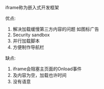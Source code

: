 iframe称为嵌入式开发框架

优点: 
1. 解决加载缓慢第三方内容的问题 如图标广告
2. Security sandbox
3. 并行加载脚本
4. 方便制作导航栏

缺点:
1. iframe会阻塞主页面的Onload事件
2. 及内容为空，加载也许时间
3. 没有语意
